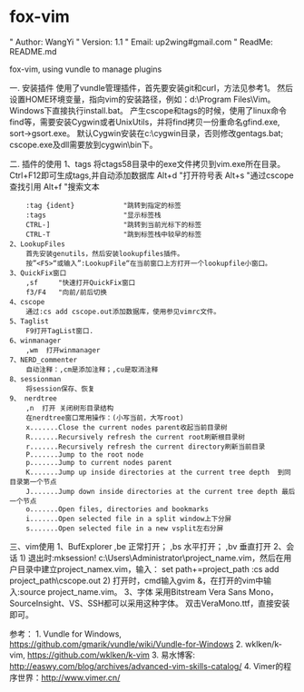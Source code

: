 fox-vim
=====================================
" Author: WangYi
" Version: 1.1
" Email: up2wing#gmail.com
" ReadMe: README.md


fox-vim, using vundle to manage plugins

一. 安装插件
    使用了vundle管理插件，首先要安装git和curl，方法见参考1。
	然后设置HOME环境变量，指向vim的安装路径，例如：d:\Program Files\Vim。
	Windows下直接执行install.bat。
    产生cscope和tags的时候，使用了linux命令find等，需要安装Cygwin或者UnixUtils，并将find拷贝一份重命名gfind.exe, sort->gsort.exe。
    默认Cygwin安装在c:\cygwin目录，否则修改gentags.bat; cscope.exe及dll需要放到cygwin\bin下。

二. 插件的使用
    1、tags
	将ctags58目录中的exe文件拷贝到vim.exe所在目录。
        Ctrl+F12即可生成tags,并自动添加数据库
        Alt+d                   "打开符号表
        Alt+s                   "通过cscope查找引用
        Alt+f                   "搜索文本

		:tag {ident}            "跳转到指定的标签
		:tags                   "显示标签栈
		CTRL-]                  "跳转到当前光标下的标签
		CTRL-T                  "跳到标签栈中较早的标签
	2、LookupFiles
        首先安装genutils，然后安装lookupfiles插件。
        按”<F5>“或输入”:LookupFile“在当前窗口上方打开一个lookupfile小窗口。
    3、QuickFix窗口
        ,sf     "快速打开QuickFix窗口
        f3/F4   "向前/前后切换
	4、cscope
        通过:cs add cscope.out添加数据库，使用参见vimrc文件。
	5、Taglist
        F9打开TagList窗口.
	6、winmanager
        ,wm  打开winmanager
    7、NERD_commenter
        自动注释：,cm是添加注释；,cu是取消注释
    8、sessionman
		将session保存、恢复
	9、 nerdtree
		,n  打开 关闭树形目录结构
        在nerdtree窗口常用操作：(小写当前，大写root)
        x.......Close the current nodes parent收起当前目录树
        R.......Recursively refresh the current root刷新根目录树
        r.......Recursively refresh the current directory刷新当前目录
        P.......Jump to the root node
        p.......Jump to current nodes parent
        K.......Jump up inside directories at the current tree depth  到同目录第一个节点
        J.......Jump down inside directories at the current tree depth 最后一个节点
        o.......Open files, directories and bookmarks
        i.......Open selected file in a split window上下分屏
        s.......Open selected file in a new vsplit左右分屏

三、vim使用
    1、BufExplorer
		,be 正常打开；
        ,bs 水平打开；
        ,bv 垂直打开
	2、会话
        1) 退出时:mksession! c:\Users\Administrator\project_name.vim，然后在用户目录中建立project_namex.vim，输入：
			set path+=project_path
			:cs add project_path\cscope.out
		2) 打开时，cmd输入gvim &，在打开的vim中输入:source project_name.vim。
		3、字体
        采用Bitstream Vera Sans Mono，SourceInsight、VS、SSH都可以采用这种字体。
        双击VeraMono.ttf，直接安装即可。
		
		
		
参考：
    1. Vundle for Windows, https://github.com/gmarik/vundle/wiki/Vundle-for-Windows
    2. wklken/k-vim, https://github.com/wklken/k-vim
    3. 易水博客: http://easwy.com/blog/archives/advanced-vim-skills-catalog/
    4. Vimer的程序世界：http://www.vimer.cn/

